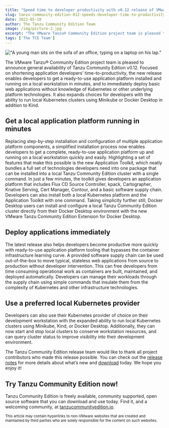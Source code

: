 ```yaml
---
title: "Speed time to developer productivity with v0.12 release of VMware Tanzu Community Edition"
slug: tanzu-community-edition-012-speeds-developer-time-to-productivity
date: 2022-05-10
author: The Tanzu Community Edition Team
image: /img/picture-2.jpg
excerpt: "The VMware Tanzu® Community Edition project team is pleased to announce general availability of Tanzu Community Edition v0.12. Focused on shortening application developers’ time-to-productivity, the new release enables developers to get a ready-to-use application platform installed and running on a local workstation in minutes, and to immediately deploy basic web applications without knowledge of Kubernetes or other underlying platform technologies."
tags: ['The TCE Team']
---
```

!["A young man sits on the sofa of an office, typing on a laptop on his lap."](/img/picture-2.jpg)

The VMware Tanzu® Community Edition project team is pleased to announce general availability of Tanzu Community Edition v0.12. Focused on shortening application developers’ time-to-productivity, the new release enables developers to get a ready-to-use application platform installed and running on a local workstation in minutes, and to immediately deploy basic web applications without knowledge of Kubernetes or other underlying platform technologies. It also expands choices for developers with the ability to run local Kubernetes clusters using Minikube or Docker Desktop in addition to Kind.

## Get a local application platform running in minutes

Replacing step-by-step installation and configuration of multiple application platform components, a simplified installation process now enables developers to get a complete, ready-to-use application platform up and running on a local workstation quickly and easily. Highlighting a set of features that make this possible is the new Application Toolkit, which neatly bundles a full set of technologies developers need into one package that can be installed into a local Tanzu Community Edition cluster with a single command. In just a few minutes, the toolkit gives developers an application platform that includes Flux CD Source Controller, kpack, Cartographer, Knative Serving, Cert Manager, Contour, and a basic software supply chain. Developers can also install both a local Kubernetes platform and the Application Toolkit with one command. Taking simplicity further still, Docker Desktop users can install and configure a local Tanzu Community Edition cluster directly from their Docker Desktop environment with the new VMware Tanzu Community Edition Extension for Docker Desktop.

## Deploy applications immediately

The latest release also helps developers become productive more quickly with ready-to-use application platform tooling that bypasses the container infrastructure learning curve. A provided software supply chain can be used out-of-the-box to move typical, stateless web applications from source to production without developer intervention. This can free developers from time consuming operational work as containers are built, maintained, and deployed automatically. Developers can manage their workloads through the supply chain using simple commands that insulate them from the complexity of Kubernetes and other infrastructure technologies.

## Use a preferred local Kubernetes provider

Developers can also use their Kubernetes provider of choice on their development workstation with the expanded ability to run local Kubernetes clusters using Minikube, Kind, or Docker Desktop. Additionally, they can now start and stop local clusters to conserve workstation resources, and can query cluster status to improve visibility into their development environment.

The Tanzu Community Edition release team would like to thank all project contributors who made this release possible. You can check out the [release notes](https://github.com/vmware-tanzu/community-edition/releases/tag/v0.12.0) for more details about what’s new and [download](https://tanzucommunityedition.io/download/) today. We hope you enjoy it!

<!-- markdownlint-disable MD026 -->
## Try Tanzu Community Edition now!

Tanzu Community Edition is freely available, community supported, open source software that you can download and use today. Find it, and a welcoming community, at [tanzucommunityedition.io](https://tanzucommunityedition.io/).

<!-- markdownlint-disable MD033 -->
<sub>This article may contain hyperlinks to non-VMware websites that are created and maintained by third parties who are solely responsible for the content on such websites.</sub>
